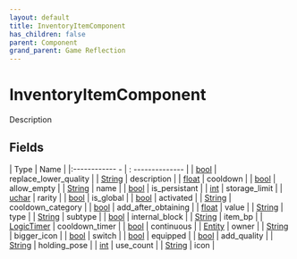 ```yaml
---
layout: default
title: InventoryItemComponent
has_children: false
parent: Component
grand_parent: Game Reflection
---
```

# InventoryItemComponent
Description 

## Fields
| Type | Name |
|:------------ - | : -------------- |
| [bool](game-reflection/components/bool.md) | replace_lower_quality |
| [String](game-reflection/components/string.md) | description |
| [float](game-reflection/components/float.md) | cooldown |
| [bool](game-reflection/components/bool.md) | allow_empty |
| [String](game-reflection/components/string.md) | name |
| [bool](game-reflection/components/bool.md) | is_persistant |
| [int](game-reflection/enums/int.md) | storage_limit |
| [uchar](game-reflection/enums/uchar.md) | rarity |
| [bool](game-reflection/components/bool.md) | is_global |
| [bool](game-reflection/components/bool.md) | activated |
| [String](game-reflection/components/string.md) | cooldown_category |
| [bool](game-reflection/components/bool.md) | add_after_obtaining |
| [float](game-reflection/components/float.md) | value |
| [String](game-reflection/components/string.md) | type |
| [String](game-reflection/components/string.md) | subtype |
| [bool](game-reflection/components/bool.md) | internal_block |
| [String](game-reflection/components/string.md) | item_bp |
| [LogicTimer](game-reflection/classes/logic_timer.md) | cooldown_timer |
| [bool](game-reflection/components/bool.md) | continuous |
| [Entity](game-reflection/classes/entity.md) | owner |
| [String](game-reflection/components/string.md) | bigger_icon |
| [bool](game-reflection/components/bool.md) | switch |
| [bool](game-reflection/components/bool.md) | equipped |
| [bool](game-reflection/components/bool.md) | add_quality |
| [String](game-reflection/components/string.md) | holding_pose |
| [int](game-reflection/enums/int.md) | use_count |
| [String](game-reflection/components/string.md) | icon |
